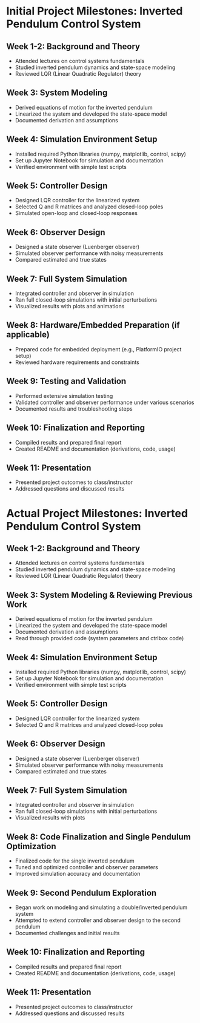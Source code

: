 # Initial Project Milestones: Inverted Pendulum Control System

## Week 1-2: Background and Theory
- Attended lectures on control systems fundamentals
- Studied inverted pendulum dynamics and state-space modeling
- Reviewed LQR (Linear Quadratic Regulator) theory

## Week 3: System Modeling
- Derived equations of motion for the inverted pendulum
- Linearized the system and developed the state-space model
- Documented derivation and assumptions

## Week 4: Simulation Environment Setup
- Installed required Python libraries (numpy, matplotlib, control, scipy)
- Set up Jupyter Notebook for simulation and documentation
- Verified environment with simple test scripts

## Week 5: Controller Design
- Designed LQR controller for the linearized system
- Selected Q and R matrices and analyzed closed-loop poles
- Simulated open-loop and closed-loop responses

## Week 6: Observer Design
- Designed a state observer (Luenberger observer)
- Simulated observer performance with noisy measurements
- Compared estimated and true states

## Week 7: Full System Simulation
- Integrated controller and observer in simulation
- Ran full closed-loop simulations with initial perturbations
- Visualized results with plots and animations

## Week 8: Hardware/Embedded Preparation (if applicable)
- Prepared code for embedded deployment (e.g., PlatformIO project setup)
- Reviewed hardware requirements and constraints

## Week 9: Testing and Validation
- Performed extensive simulation testing
- Validated controller and observer performance under various scenarios
- Documented results and troubleshooting steps

## Week 10: Finalization and Reporting
- Compiled results and prepared final report
- Created README and documentation (derivations, code, usage)

## Week 11: Presentation
- Presented project outcomes to class/instructor
- Addressed questions and discussed results



# Actual Project Milestones: Inverted Pendulum Control System

## Week 1-2: Background and Theory
- Attended lectures on control systems fundamentals
- Studied inverted pendulum dynamics and state-space modeling
- Reviewed LQR (Linear Quadratic Regulator) theory

## Week 3: System Modeling & Reviewing Previous Work
- Derived equations of motion for the inverted pendulum
- Linearized the system and developed the state-space model
- Documented derivation and assumptions
- Read through provided code (system parameters and ctrlbox code)

## Week 4: Simulation Environment Setup
- Installed required Python libraries (numpy, matplotlib, control, scipy)
- Set up Jupyter Notebook for simulation and documentation
- Verified environment with simple test scripts

## Week 5: Controller Design
- Designed LQR controller for the linearized system
- Selected Q and R matrices and analyzed closed-loop poles

## Week 6: Observer Design
- Designed a state observer (Luenberger observer)
- Simulated observer performance with noisy measurements
- Compared estimated and true states

## Week 7: Full System Simulation
- Integrated controller and observer in simulation
- Ran full closed-loop simulations with initial perturbations
- Visualized results with plots

## Week 8: Code Finalization and Single Pendulum Optimization
- Finalized code for the single inverted pendulum
- Tuned and optimized controller and observer parameters
- Improved simulation accuracy and documentation

## Week 9: Second Pendulum Exploration
- Began work on modeling and simulating a double/inverted pendulum system
- Attempted to extend controller and observer design to the second pendulum
- Documented challenges and initial results

## Week 10: Finalization and Reporting
- Compiled results and prepared final report
- Created README and documentation (derivations, code, usage)

## Week 11: Presentation
- Presented project outcomes to class/instructor
- Addressed questions and discussed results